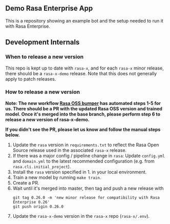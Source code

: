 ## Demo Rasa Enterprise App
This is a repository showing an example bot and the setup needed to run it with Rasa Enterprise.

## Development Internals

### When to release a new version
This repo is kept up to date with `rasa-x`, and for each `rasa-x` minor release, there 
should be a `rasa-x-demo` release. Note that this does not generally apply to patch 
releases.

### How to release a new version
**Note: The new workflow [Rasa OSS bumper](https://github.com/RasaHQ/rasa-x-demo/actions/workflows/rasaoss-version-bumper.yml) has automated steps 1-5 for us. There should be a PR with the updated Rasa OSS version and trained model. Once it's merged into the base branch, please perform step 6 to release a new version of rasa-x-demo.**

**If you didn't see the PR, please let us know and follow the manual steps below.**

1. Update the `rasa` version in `requirements.txt` to reflect the Rasa Open Source
 release used in the associated `rasa-x` release.
2. If there was a major config / pipeline change in `rasa`: Update `config.yml` and
 `domain.yml` to the latest recommended configuration 
 (e.g. from `rasa.cli.initial_project`).
3. Install the `rasa` version specified in 1. in your local environment.
4. Train a new model by running `make train`.
5. Create a PR.
6. Wait until it's merged into master, then tag and push a new release with 
    ```
    git tag 0.26.0 -m 'new minor release for compatibility with Rasa Enterprise 0.26'
    git push origin 0.26.0
    ```
7. Update the `rasa-x-demo` version in the `rasa-x` repo (`rasa-x/.env`).
